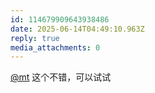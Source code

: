 ```yaml
---
id: 114679909643938486
date: 2025-06-14T04:49:10.963Z
reply: true
media_attachments: 0
---
```


[@mt](https://c.im/@mt) 这个不错，可以试试

